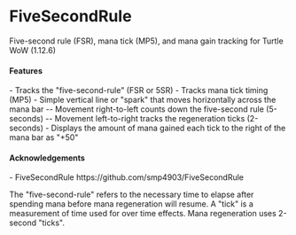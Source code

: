 # FiveSecondRule
Five-second rule (FSR), mana tick (MP5), and mana gain tracking for Turtle WoW (1.12.6)

<h4>Features</h4>
- Tracks the "five-second-rule" (FSR or 5SR)
- Tracks mana tick timing (MP5)
- Simple vertical line or "spark" that moves horizontally across the mana bar
-- Movement right-to-left counts down the five-second rule (5-seconds)
-- Movement left-to-right tracks the regeneration ticks (2-seconds)
- Displays the amount of mana gained each tick to the right of the mana bar as "+50"

<h4>Acknowledgements</h4>
- FiveSecondRule https://github.com/smp4903/FiveSecondRule

The "five-second-rule" refers to the necessary time to elapse after spending mana before mana regeneration will resume.
A "tick" is a measurement of time used for over time effects. Mana regeneration uses 2-second "ticks".
